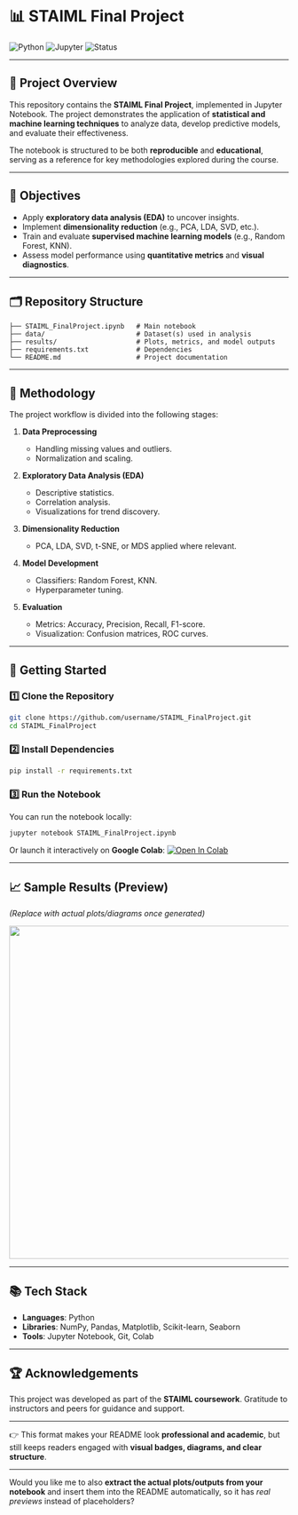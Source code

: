 

# 📊 STAIML Final Project

![Python](https://img.shields.io/badge/Python-3.9-blue?logo=python)
![Jupyter](https://img.shields.io/badge/Jupyter-Notebook-orange?logo=jupyter)
![Status](https://img.shields.io/badge/Status-Completed-success)

---

## 📌 Project Overview

This repository contains the **STAIML Final Project**, implemented in Jupyter Notebook. The project demonstrates the application of **statistical and machine learning techniques** to analyze data, develop predictive models, and evaluate their effectiveness.

The notebook is structured to be both **reproducible** and **educational**, serving as a reference for key methodologies explored during the course.

---

## 🎯 Objectives

* Apply **exploratory data analysis (EDA)** to uncover insights.
* Implement **dimensionality reduction** (e.g., PCA, LDA, SVD, etc.).
* Train and evaluate **supervised machine learning models** (e.g., Random Forest, KNN).
* Assess model performance using **quantitative metrics** and **visual diagnostics**.

---

## 🗂️ Repository Structure

```
├── STAIML_FinalProject.ipynb   # Main notebook
├── data/                       # Dataset(s) used in analysis
├── results/                    # Plots, metrics, and model outputs
├── requirements.txt            # Dependencies
└── README.md                   # Project documentation
```

---

## 🔬 Methodology

The project workflow is divided into the following stages:

1. **Data Preprocessing**

   * Handling missing values and outliers.
   * Normalization and scaling.

2. **Exploratory Data Analysis (EDA)**

   * Descriptive statistics.
   * Correlation analysis.
   * Visualizations for trend discovery.

3. **Dimensionality Reduction**

   * PCA, LDA, SVD, t-SNE, or MDS applied where relevant.

4. **Model Development**

   * Classifiers: Random Forest, KNN.
   * Hyperparameter tuning.

5. **Evaluation**

   * Metrics: Accuracy, Precision, Recall, F1-score.
   * Visualization: Confusion matrices, ROC curves.

---

## 🚀 Getting Started

### 1️⃣ Clone the Repository

```bash
git clone https://github.com/username/STAIML_FinalProject.git
cd STAIML_FinalProject
```

### 2️⃣ Install Dependencies

```bash
pip install -r requirements.txt
```

### 3️⃣ Run the Notebook

You can run the notebook locally:

```bash
jupyter notebook STAIML_FinalProject.ipynb
```

Or launch it interactively on **Google Colab**:
[![Open In Colab](https://colab.research.google.com/assets/colab-badge.svg)](https://colab.research.google.com/github/username/STAIML_FinalProject/blob/main/STAIML_FinalProject.ipynb)

---

## 📈 Sample Results (Preview)

*(Replace with actual plots/diagrams once generated)*

<p align="center">
  <img src="results/sample_plot.png" width="600"/>
</p>  

---

## 📚 Tech Stack

* **Languages**: Python
* **Libraries**: NumPy, Pandas, Matplotlib, Scikit-learn, Seaborn
* **Tools**: Jupyter Notebook, Git, Colab

---

## 🏆 Acknowledgements

This project was developed as part of the **STAIML coursework**. Gratitude to instructors and peers for guidance and support.

---

👉 This format makes your README look **professional and academic**, but still keeps readers engaged with **visual badges, diagrams, and clear structure**.

---

Would you like me to also **extract the actual plots/outputs from your notebook** and insert them into the README automatically, so it has *real previews* instead of placeholders?
